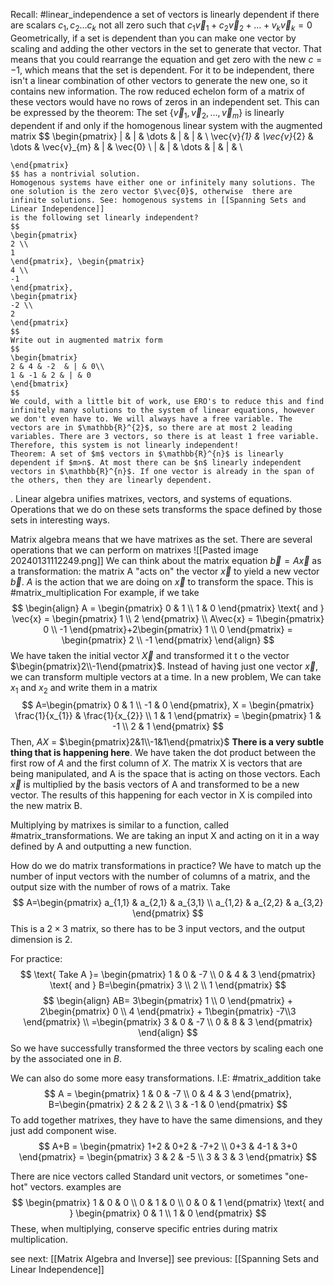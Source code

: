 Recall:
	#linear_independence a set of vectors is linearly dependent if there are scalars $c_{1},c_{2}\dots c_{k}$ not all zero such that
	$c_{1}\vec{v}_{1}+c_{2}\vec{v}_{2}+\dots+v_{k}\vec{v}_{k}=0$ 
	Geometrically, if a set is dependent than you can make one vector by scaling and adding the other vectors in the set to generate that vector. That means that you could rearrange the equation and get zero with the new $c = -1$, which means that  the set is dependent. For it to be independent, there isn't a linear combination of other vectors to generate the new one, so it contains new information. The row reduced echelon form of a matrix of these vectors would have no rows of zeros in an independent set.
	This can be expressed by the theorem: 
	The set $\{  \vec{v}_{1},\vec{v}_{2},\dots,\vec{v}_{m}\}$ is linearly dependent if and only if the homogenous linear system with the augmented matrix 
	$$
	\begin{pmatrix}
	| & | & \dots & | & | &  \\
	\vec{v}_{1} & \vec{v}_{2} & \dots & \vec{v}_{m} & |  & \vec{0} \\
	| & | & \dots & | & | &  \\
	
	\end{pmatrix}
	$$ has a nontrivial solution.
	Homogenous systems have either one or infinitely many solutions. The one solution is the zero vector $\vec{0}$, otherwise  there are infinite solutions. See: homogenous systems in [[Spanning Sets and Linear Independence]]
	is the following set linearly independent?
	$$
	\begin{pmatrix}
	2 \\
	1 
	\end{pmatrix}, \begin{pmatrix}
	4 \\
	-1 
	\end{pmatrix},
	\begin{pmatrix}
	-2 \\
	2
	\end{pmatrix}
	$$
	Write out in augmented matrix form
	$$
	\begin{bmatrix}
	2 & 4 & -2  & | & 0\\
	1 & -1 & 2 & | & 0
	\end{bmatrix}
	$$
	We could, with a little bit of work, use ERO's to reduce this and find infinitely many solutions to the system of linear equations, however we don't even have to. We will always have a free variable. The vectors are in $\mathbb{R}^{2}$, so there are at most 2 leading variables. There are 3 vectors, so there is at least 1 free variable. Therefore, this system is not linearly independent! 
	Theorem: A set of $m$ vectors in $\mathbb{R}^{n}$ is linearly dependent if $m>n$. At most there can be $n$ linearly independent vectors in $\mathbb{R}^{n}$. If one vector is already in the span of the others, then they are linearly dependent. 
. 
Linear algebra unifies matrixes, vectors, and systems of equations. Operations that we do on these sets transforms the space defined by those sets in interesting ways.

Matrix algebra means that we have matrixes as the set. 
There are several operations that we can perform on matrixes
![[Pasted image 20240131112249.png]]
We can think about the matrix equation $\vec{b}=A\vec{x}$ as a transformation: the matrix A "acts on" the vector $\vec{x}$ to yield a new vector $\vec{b}$. $A$ is the action that we are doing on $\vec{x}$ to transform the space.
This is #matrix_multiplication
For example, if we take
$$
\begin{align}
A = \begin{pmatrix}
0 & 1 \\
1 & 0
\end{pmatrix} \text{ and } \vec{x} = \begin{pmatrix}
1 \\
2
\end{pmatrix} \\
A\vec{x} = 1\begin{pmatrix}
0 \\
-1
\end{pmatrix}+2\begin{pmatrix}
1 \\
0
\end{pmatrix} = \begin{pmatrix}
2 \\
-1
\end{pmatrix}
\end{align}
$$
We have taken the initial vector $\vec{X}$ and transformed it t o the vector $\begin{pmatrix}2\\-1\end{pmatrix}$.
Instead of having just one vector $\vec{x}$, we can transform multiple vectors at a time.
In a new problem,
We can take $x_{1} \text{ and } x_{2}$ and write them in a matrix
$$
A=\begin{pmatrix}
0 & 1 \\
-1 & 0
\end{pmatrix}, X = \begin{pmatrix}
\frac{1}{x_{1}} & \frac{1}{x_{2}} \\
1 & 1
\end{pmatrix} = \begin{pmatrix}
1 & -1 \\
2 & 1
\end{pmatrix}
$$
Then, $AX$ = $\begin{pmatrix}2&1\\-1&1\end{pmatrix}$
**There is a very subtle thing that is happening here**. We have taken the dot product between the first row of $A$ and the first column of $X$. The matrix X is vectors that are being manipulated, and A is the space that is acting on those vectors. Each $\vec{x}$ is multiplied by the basis vectors of A and transformed to be a new vector. The results of this happening for each vector in X is compiled into the new matrix B. 

Multiplying by matrixes is similar to a function, called #matrix_transformations. We are taking an input X and acting on it in a way defined by A and outputting a new function.

How do we do matrix transformations in practice?
We have to match up the number of input vectors with the number of columns of a matrix, and the output size with the number of rows of a matrix.
Take $$
A=\begin{pmatrix}
a_{1,1} & a_{2,1} & a_{3,1} \\
a_{1,2} & a_{2,2} & a_{3,2}
\end{pmatrix}
$$This is a $2\times 3$ matrix, so there has to be 3 input vectors, and the output dimension is 2. 

For practice:
	$$
	\text{ Take A }= \begin{pmatrix}
	1 & 0 & -7 \\
	0 & 4 & 3
	\end{pmatrix} \text{ and } B=\begin{pmatrix}
	3 \\
	2 \\
	1
	\end{pmatrix}
	$$$$
	\begin{align}
	AB= 3\begin{pmatrix}
	1 \\
	0
	\end{pmatrix} + 2\begin{pmatrix}
	0 \\
	4
	\end{pmatrix} + 1\begin{pmatrix}
	-7\\3
	\end{pmatrix} \\
	=\begin{pmatrix}
	3 & 0 & -7 \\
	0 & 8 & 3
	\end{pmatrix}
	\end{align}
	$$
	So we have successfully transformed the three vectors by scaling each one by the associated one in $B$.

We can also do some more easy transformations. I.E: #matrix_addition
take
$$
A = \begin{pmatrix}
1 & 0 & -7 \\
0 & 4 & 3
\end{pmatrix}, B=\begin{pmatrix}
2 & 2 & 2 \\
3 & -1 & 0
\end{pmatrix}
$$
To add together matrixes, they have to have the same dimensions, and they just add component wise.
$$
A+B = \begin{pmatrix}
1+2 & 0+2 & -7+2 \\
0+3 & 4-1 & 3+0
\end{pmatrix} = \begin{pmatrix}
3 & 2 & -5 \\
3 & 3 & 3
\end{pmatrix}
$$


There are nice vectors called Standard unit vectors, or sometimes "one-hot" vectors.
examples are 
$$
\begin{pmatrix}
1 & 0 & 0 \\
0 & 1 & 0 \\
0 & 0 & 1
\end{pmatrix} \text{ and }  \begin{pmatrix}
0 & 1 \\
1 & 0
\end{pmatrix}
$$
These, when multiplying, conserve specific entries during matrix multiplication.

see next: [[Matrix Algebra and Inverse]]
see previous: [[Spanning Sets and Linear Independence]]
